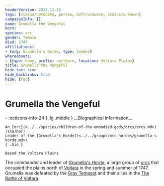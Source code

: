 ```yaml
---
headerVersion: 2023.11.25
tags: [status/uptodate, person, dufr/unaware, status/unknown]
campaignInfo: []
name: Grumella the Vengeful
born:
species: orc
gender: female
died: 1747
affiliations:
- {org: Grumella's Horde, type: leader}
whereabouts:
- {type: home, prefix: northern, location: Voltara Plains}
title: Grumella the Vengeful
hide_toc: true
hide_backlinks: true
hide: [toc]
---
```

# Grumella the Vengeful
<div class="grid cards ext-narrow-margin ext-one-column" markdown>
- :octicons-info-24:{ .lg .middle } __Biographical Information__

    An [orc](<../../species/children-of-the-embodied-gods/orcs/orcs.md>) (she/her)  
    Leader of the [Grumella's Horde](<../../groups/orc-hordes/grumella-s-horde.md>)  
    { .bio }

    Based the Voltara Plains
</div>


The commander and leader of [Grumella's Horde](<../../groups/orc-hordes/grumella-s-horde.md>), a large group of [orcs](<../../species/children-of-the-embodied-gods/orcs/orcs.md>) that occupied the plains north of [Voltara](<../../gazetteer/west-coast/chardonian-empire/northern-frontier/voltara.md>) in the spring and summer of 1747. Grumella was defeated by the [Gray Tempest](<../pcs/gray-tempest/gray-tempest.md>) and their allies in the [The Battle of Voltara](<../../events/1700s/1747/10/the-battle-of-voltara.md>). 